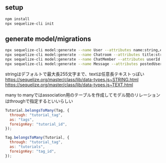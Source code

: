 ## setup
```sh
npm install
npx sequelize-cli init
```


## generate model/migrations
```sh
npx sequelize-cli model:generate --name User --attributes name:string,email:string
npx sequelize-cli model:generate --name Chatroom --attributes title:string
npx sequelize-cli model:generate --name ChatMember --attributes userId:integer,chatroomId:integer
npx sequelize-cli model:generate --name Message --attributes postedUser:integer,content:text
```

stringはデフォルトで最大長255文字まで、textは任意長テキストっぽい
https://sequelize.org/master/class/lib/data-types.js~STRING.html
https://sequelize.org/master/class/lib/data-types.js~TEXT.html



many to manyではassociation用のテーブルを作成してモデル間のリレーションはthroughで指定するといいらしい

```js
Tutorial.belongsToMany(Tag, {
  through: "tutorial_tag",
  as: "tags",
  foreignKey: "tutorial_id",
});

Tag.belongsToMany(Tutorial, {
  through: "tutorial_tag",
  as: "tutorials",
  foreignKey: "tag_id",
});
```
